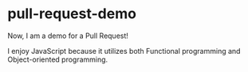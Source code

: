 # pull-request-demo
Now, I am a demo for a Pull Request!

I enjoy JavaScript because it utilizes both Functional programming and Object-oriented programming.